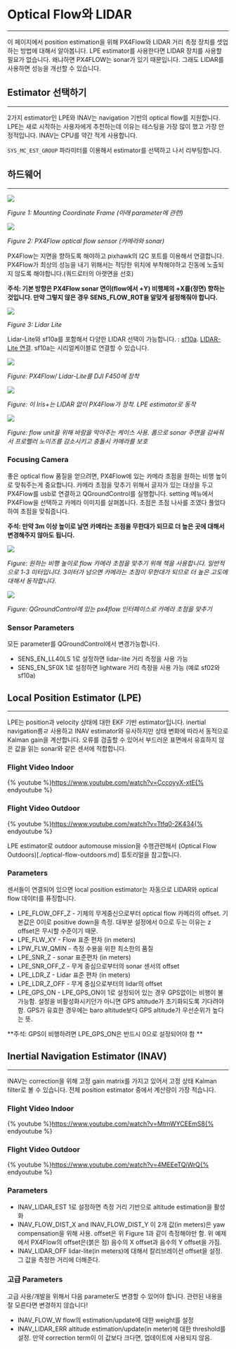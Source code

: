 # Optical Flow와 LIDAR
----------------------------------------------------

이 페이지에서 position estimation을 위해 PX4Flow와 LIDAR 거리 측정 장치를 셋업하는 방법에 대해서 알아봅니다. LPE estimator를 사용한다면 LIDAR 장치를 사용할 필요가 없습니다. 왜냐하면 PX4FLOW는 sonar가 있기 때문입니다. 그래도 LIDAR를 사용하면 성능을 개선할 수 있습니다.

## Estimator 선택하기
--------------------------------------------------------

2가지 estimator인 LPE와 INAV는 navigation 기반의 optical flow를 지원합니다. LPE는 새로 시작하는 사용자에게 추천하는데 이유는 테스팅을 가장 많이 했고 가장 안정적입니다. INAV는 CPU를 약간 적게 사용합니다.

`SYS_MC_EST_GROUP` 파라미터를 이용해서 estimator를 선택하고 나서 리부팅합니다.


## 하드웨어
--------------------------------------------------------

![](images/hardware/px4flow_offset.png)

*Figure 1: Mounting Coordinate Frame (아래 parameter에 관련)*

![](images/hardware/px4flow.png)

*Figure 2: PX4Flow optical flow sensor (카메라와 sonar)*

PX4Flow는 지면을 향하도록 해야하고 pixhawk의 I2C 포트를 이용해서 연결합니다. PX4Flow가 최상의 성능을 내기 위해서는 적당한 위치에 부착해야하고 진동에 노출되지 않도록 해야합니다.(쿼드로터의 아랫면을 선호)

**주석: 기본 방향은 PX4Flow sonar 면이(flow에서 +Y) 비행체의 +X를(정면) 향하는 것입니다. 만약 그렇지 않은 경우 SENS_FLOW_ROT을 알맞게 설정해줘야 합니다.**

![](images/hardware/lidarlite.png)

*Figure 3: Lidar Lite*

Lidar-Lite와 sf10a를 포함해서 다양한 LIDAR 선택이 가능합니다. : [sf10a](http://www.lightware.co.za/shop/en/drone-altimeters/33-sf10a.html). [LIDAR-Lite 연결](https://pixhawk.org/peripherals/rangefinder?s[]=lidar).
sf10a는 시리얼케이블로 연결할 수 있습니다.


![](images/hardware/flow_lidar_attached.jpg)

*Figure: PX4Flow/ Lidar-Lite를 DJI F450에 장착*

![](images/flow/flow_mounting_iris.png)

*Figure: 이 Iris+는 LIDAR 없이 PX4Flow가 장착. LPE estimator로 동작*

![](images/flow/flow_mounting_iris_2.png)

*Figure: flow unit을 위해 바람을 막아주는 케이스 사용. 폼으로 sonar 주면을 감싸줘서 프로펠러 노이즈를 감소시키고 충돌시 카메라를 보호*


### Focusing Camera

좋은 optical flow 품질을 얻으려면, PX4Flow에 있는 카메라 초점을 원하는 비행 높이로 맞춰주는게 중요합니다. 카메라 초점을 맞추기 위해서 글자가 있는 대상을 두고 PX4Flow를 usb로 연결하고 QGroundControl를 실행합니다. setting 메뉴에서 PX4Flow을 선택하고 카메라 이미지를 살펴봅니다. 초점은 초점 나사를 조였다 풀었다하여 초점을 맞춰줍니다.

**주석: 만약 3m 이상 높이로 날면 카메라는 초점을 무한대가 되므로 더 높은 곳에 대해서 변경해주지 않아도 됩니다.**

![](images/flow/flow_focus_book.png)

*Figure: 원하는 비행 높이로 flow 카메라 초점을 맞추기 위해 책을 사용합니다. 일반적으로 1-3 미터입니다. 3미터가 넘으면 카메라는 초점이 무한대가 되므로 더 높은 고도에 대해서 동작합니다.*


![](images/flow/flow_focusing.png)

*Figure: QGroundControl에 있는 px4flow 인터페이스로 카메라 초점을 맞추기*

### Sensor Parameters

모든 parameter를 QGroundControl에서 변경가능합니다.
* SENS_EN_LL40LS
	1로 설정하면 lidar-lite 거리 측정을 사용 가능
* SENS_EN_SF0X
	1로 설정하면 lightware 거리 측정을 사용 가능 (예로 sf02와 sf10a)

## Local Position Estimator (LPE)
--------------------------------------------------------

LPE는 position과 velocity 상태에 대한 EKF 기반 estimator입니다. inertial navigation릉ㄹ 사용하고 INAV estimator와 유사하지만 상태 변화에 따라서 동적으로 Kalman gain을 계산합니다. 오류를 검출할 수 있어서 부드러운 표면에서 유효하지 않은 값을 읽는 sonar와 같은 센서에 적합합니다.   

### Flight Video Indoor
{% youtube %}https://www.youtube.com/watch?v=CccoyyX-xtE{% endyoutube %}

### Flight Video Outdoor
{% youtube %}https://www.youtube.com/watch?v=Ttfq0-2K434{% endyoutube %}

LPE estimator로 outdoor automouse mission을 수행관련해서 (Optical Flow Outdoors)[./optical-flow-outdoors.md] 튜토리얼을 참고합니다.

### Parameters

센서들이 연결되어 있으면 local position estimator는 자동으로 LIDAR와 optical flow 데이터를 퓨징합니다.

* LPE_FLOW_OFF_Z - 기체의 무게중신으로부터 optical flow 카메라의 offset. 기본값은 0이로 positive down을 측정. 대부분 설정에서 0으로 두는 이유는 z offset은 무시할 수준이기 때문.
* LPE_FLW_XY - Flow 표준 편차 (in meters)
* LPW_FLW_QMIN - 측정 수용을 위한 최소한의 품질
* LPE_SNR_Z - sonar 표준편차 (in meters)
* LPE_SNR_OFF_Z - 무게 중심으로부터의 sonar 센서의 offset
* LPE_LDR_Z - Lidar 표준 편차 (in meters)
* LPE_LDR_Z_OFF - 무게 중심으로부터의 lidar의 offset
* LPE_GPS_ON - LPE_GPS_ON이 1로 설정되어 있는 경우 GPS없이는 비행이 불가능함. 설정을 비활성화시키던가 아니면 GPS altitude가 초기화되도록 기다려야함. GPS가 유효한 경우에는 baro altitude보다 GPS altitude가 우선순위가 높다는 뜻.

**주석: GPS이 비행하려면 LPE_GPS_ON은 반드시 0으로 설정되어야 함 **

## Inertial Navigation Estimator (INAV)
--------------------------------------------------------

INAV는 correction을 위해 고정 gain matrix를 가지고 있어서 고정 상태 Kalman filter로 볼 수 있습니다. 전체 position estimator 중에서 계산량이 가장 적습니다.


### Flight Video Indoor
{% youtube %}https://www.youtube.com/watch?v=MtmWYCEEmS8{% endyoutube %}

### Flight Video Outdoor
{% youtube %}https://www.youtube.com/watch?v=4MEEeTQiWrQ{% endyoutube %}


### Parameters
* INAV_LIDAR_EST
	1로 설정하면 측정 거리 기반으로 altitude estimation을 활성화
* INAV_FLOW_DIST_X and INAV_FLOW_DIST_Y
	이 2개 값(in meters)은 yaw compensation을 위해 사용.
	offset은 위 Figure 1과 같이 측정해야만 함.
	위 예제에서 PX4Flow의 offset은(붉은 점) 음수의 X offset과 음수의 Y offset을 가짐.
* INAV_LIDAR_OFF
	lidar-lite(in meters)에 대해서 칼리브레이션 offset을 설정. 그 값을 측정한 거리에 더해준다.


### 고급 Parameters

고급 사용/개발을 위해서 다음 parameter도 변경할 수 있어야 합니다. 관련된 내용을 잘 모른다면 변경하지 않습니다!

* INAV_FLOW_W
	flow의 estimation/update에 대한 weight를 설정
* INAV_LIDAR_ERR
	altitude estimation/update(in meter)에 대한 threshold를 설정. 만약 correction term이 이 값보다 크다면, 업데이트에 사용되지 않음.
